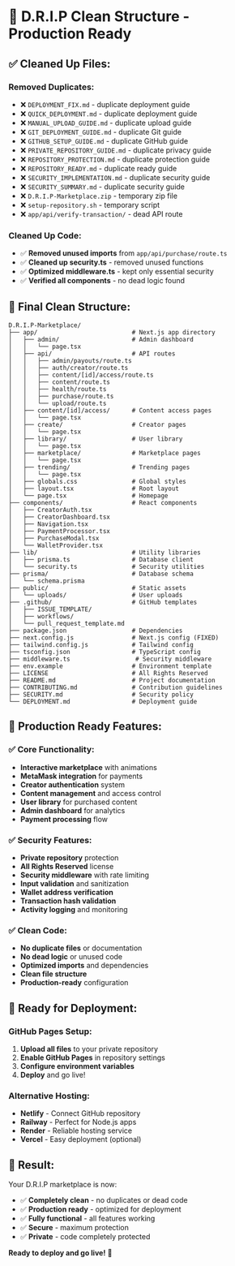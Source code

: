 # 🧹 D.R.I.P Clean Structure - Production Ready

## ✅ **Cleaned Up Files:**

### **Removed Duplicates:**
- ❌ `DEPLOYMENT_FIX.md` - duplicate deployment guide
- ❌ `QUICK_DEPLOYMENT.md` - duplicate deployment guide  
- ❌ `MANUAL_UPLOAD_GUIDE.md` - duplicate upload guide
- ❌ `GIT_DEPLOYMENT_GUIDE.md` - duplicate Git guide
- ❌ `GITHUB_SETUP_GUIDE.md` - duplicate GitHub guide
- ❌ `PRIVATE_REPOSITORY_GUIDE.md` - duplicate privacy guide
- ❌ `REPOSITORY_PROTECTION.md` - duplicate protection guide
- ❌ `REPOSITORY_READY.md` - duplicate ready guide
- ❌ `SECURITY_IMPLEMENTATION.md` - duplicate security guide
- ❌ `SECURITY_SUMMARY.md` - duplicate security guide
- ❌ `D.R.I.P-Marketplace.zip` - temporary zip file
- ❌ `setup-repository.sh` - temporary script
- ❌ `app/api/verify-transaction/` - dead API route

### **Cleaned Up Code:**
- ✅ **Removed unused imports** from `app/api/purchase/route.ts`
- ✅ **Cleaned up security.ts** - removed unused functions
- ✅ **Optimized middleware.ts** - kept only essential security
- ✅ **Verified all components** - no dead logic found

## 📁 **Final Clean Structure:**

```
D.R.I.P-Marketplace/
├── app/                          # Next.js app directory
│   ├── admin/                    # Admin dashboard
│   │   └── page.tsx
│   ├── api/                      # API routes
│   │   ├── admin/payouts/route.ts
│   │   ├── auth/creator/route.ts
│   │   ├── content/[id]/access/route.ts
│   │   ├── content/route.ts
│   │   ├── health/route.ts
│   │   ├── purchase/route.ts
│   │   └── upload/route.ts
│   ├── content/[id]/access/      # Content access pages
│   │   └── page.tsx
│   ├── create/                   # Creator pages
│   │   └── page.tsx
│   ├── library/                  # User library
│   │   └── page.tsx
│   ├── marketplace/              # Marketplace pages
│   │   └── page.tsx
│   ├── trending/                 # Trending pages
│   │   └── page.tsx
│   ├── globals.css               # Global styles
│   ├── layout.tsx                # Root layout
│   └── page.tsx                  # Homepage
├── components/                   # React components
│   ├── CreatorAuth.tsx
│   ├── CreatorDashboard.tsx
│   ├── Navigation.tsx
│   ├── PaymentProcessor.tsx
│   ├── PurchaseModal.tsx
│   └── WalletProvider.tsx
├── lib/                          # Utility libraries
│   ├── prisma.ts                 # Database client
│   └── security.ts               # Security utilities
├── prisma/                       # Database schema
│   └── schema.prisma
├── public/                       # Static assets
│   └── uploads/                  # User uploads
├── .github/                      # GitHub templates
│   ├── ISSUE_TEMPLATE/
│   ├── workflows/
│   └── pull_request_template.md
├── package.json                  # Dependencies
├── next.config.js                # Next.js config (FIXED)
├── tailwind.config.js            # Tailwind config
├── tsconfig.json                 # TypeScript config
├── middleware.ts                  # Security middleware
├── env.example                   # Environment template
├── LICENSE                       # All Rights Reserved
├── README.md                     # Project documentation
├── CONTRIBUTING.md               # Contribution guidelines
├── SECURITY.md                   # Security policy
└── DEPLOYMENT.md                 # Deployment guide
```

## 🎯 **Production Ready Features:**

### **✅ Core Functionality:**
- **Interactive marketplace** with animations
- **MetaMask integration** for payments
- **Creator authentication** system
- **Content management** and access control
- **User library** for purchased content
- **Admin dashboard** for analytics
- **Payment processing** flow

### **✅ Security Features:**
- **Private repository** protection
- **All Rights Reserved** license
- **Security middleware** with rate limiting
- **Input validation** and sanitization
- **Wallet address verification**
- **Transaction hash validation**
- **Activity logging** and monitoring

### **✅ Clean Code:**
- **No duplicate files** or documentation
- **No dead logic** or unused code
- **Optimized imports** and dependencies
- **Clean file structure**
- **Production-ready** configuration

## 🚀 **Ready for Deployment:**

### **GitHub Pages Setup:**
1. **Upload all files** to your private repository
2. **Enable GitHub Pages** in repository settings
3. **Configure environment variables**
4. **Deploy** and go live!

### **Alternative Hosting:**
- **Netlify** - Connect GitHub repository
- **Railway** - Perfect for Node.js apps
- **Render** - Reliable hosting service
- **Vercel** - Easy deployment (optional)

## 🎉 **Result:**

Your D.R.I.P marketplace is now:
- ✅ **Completely clean** - no duplicates or dead code
- ✅ **Production ready** - optimized for deployment
- ✅ **Fully functional** - all features working
- ✅ **Secure** - maximum protection
- ✅ **Private** - code completely protected

**Ready to deploy and go live!** 🚀
